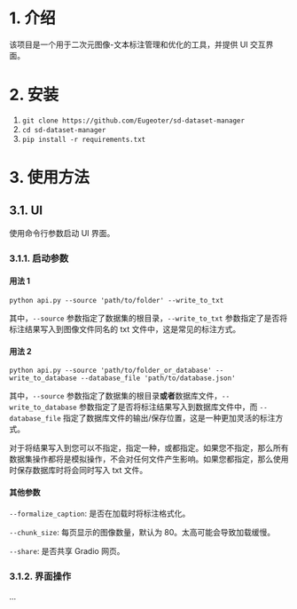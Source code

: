 # 1. 介绍

该项目是一个用于二次元图像-文本标注管理和优化的工具，并提供 UI 交互界面。

# 2. 安装

1. `git clone https://github.com/Eugeoter/sd-dataset-manager`
2. `cd sd-dataset-manager`
3. `pip install -r requirements.txt`

# 3. 使用方法

## 3.1. UI

使用命令行参数启动 UI 界面。

### 3.1.1. 启动参数

#### 用法 1

`python api.py --source 'path/to/folder' --write_to_txt`

其中，`--source` 参数指定了数据集的根目录，`--write_to_txt` 参数指定了是否将标注结果写入到图像文件同名的 txt 文件中，这是常见的标注方式。

#### 用法 2

`python api.py --source 'path/to/folder_or_database' --write_to_database --database_file 'path/to/database.json'`

其中，`--source` 参数指定了数据集的根目录**或者**数据库文件，`--write_to_database` 参数指定了是否将标注结果写入到数据库文件中，而 `--database_file` 指定了数据库文件的输出/保存位置，这是一种更加灵活的标注方式。

对于将结果写入到您可以不指定，指定一种，或都指定。如果您不指定，那么所有数据集操作都将是模拟操作，不会对任何文件产生影响。如果您都指定，那么使用时保存数据库时将会同时写入 txt 文件。

#### 其他参数

`--formalize_caption`: 是否在加载时将标注格式化。

`--chunk_size`: 每页显示的图像数量，默认为 80。太高可能会导致加载缓慢。

`--share`: 是否共享 Gradio 网页。

### 3.1.2. 界面操作

...
